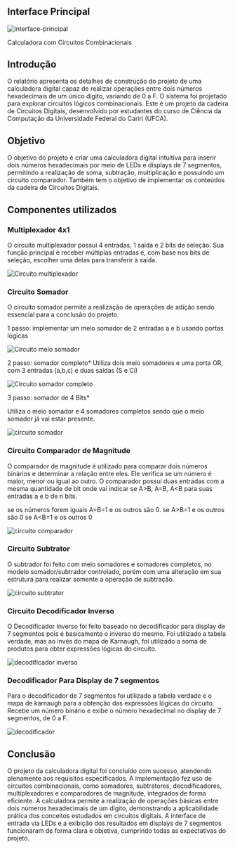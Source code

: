 # 


## Interface Principal
![interface-principal](interface-principal.gif)

Calculadora com Circuitos Combinacionais



## Introdução


O relatório apresenta os detalhes de construção do projeto de uma calculadora digital capaz de realizar operações entre dois números hexadecimais de um único dígito, variando de 0 a F. O sistema foi projetado para explorar circuitos lógicos combinacionais. Este é um projeto da cadeira de Circuitos Digitais, desenvolvido por estudantes do curso de Ciência da Computação da Universidade Federal do Cariri (UFCA).

## Objetivo

O objetivo do projeto é criar uma calculadora digital intuitiva para inserir dois números hexadecimais por meio de LEDs e displays de 7 segmentos, permitindo a realização de soma, subtração, multiplicação e possuindo um circuito comparador. Também tem o objetivo de implementar os conteúdos da cadeira de Circuitos Digitais.




## Componentes utilizados




### **Multiplexador 4x1**

O circuito multiplexador possui 4 entradas, 1 saída e 2 bits de seleção. Sua função principal é receber múltiplas entradas e, com base nos bits de seleção, escolher uma delas para transferir à saída.


![Circuito multiplexador](./multiplexador.gif)


### **Circuito Somador**

O circuito somador permite a realização de operações de adição sendo essencial para a conclusão do projeto.

1 passo: implementar um meio somador de 2 entradas a e b usando portas lógicas

![Circuito meio somador](./meio%20somador.gif)

2 passo: somador completo*
Utiliza dois meio somadores e uma porta OR, com 3 entradas (a,b,c) e duas saídas (S e Ci) 



![Circuito somador completo](./somador%20completo.gif)


3 passo: somador de 4 Bits*

Utiliza o meio somador e 4 somadores completos sendo que o meio somador já vai estar presente.

![circuito somador](Somador.gif)



### **Circuito Comparador de Magnitude**


O comparador de magnitude é utilizado para comparar dois números binários e determinar a relação entre eles. Ele verifica se um número é maior, menor ou igual ao outro. O comparador possui duas entradas com a mesma quantidade de bit onde vai indicar se A>B, A=B, A<B para suas entradas a e b de n bits.

se os números forem iguais A=B=1 e os outros são 0.
se A>B=1 e os outros são 0 
se A<B=1 e os outros 0


![circuito comparador](comparador.gif)


 ### **Circuito Subtrator**

O subtrador foi feito com meio somadores e somadores completos, no modelo somador/subtrador controlado, porém com uma alteração em sua estrutura para realizar somente a operação de subtração.

![circuito subtrator](subtrator.gif)

 
 ### **Circuito Decodificador Inverso**

O Decodificador Inverso foi feito baseado no decodificador para display de 7 segmentos pois é basicamente o inverso do mesmo. Foi utilizado a tabela verdade, mas ao invés do mapa de Karnaugh, foi utilizado a soma de produtos para obter expressões lógicas do circuito.

![decodificador inverso](./decodificador%20inverso.gif)


 ### **Decodificador Para Display de 7 segmentos**
 
 Para o decodificador de 7 segmentos foi utilizado a tabela verdade e o mapa de karnaugh para a obtenção das expressões lógicas do circuito. Recebe um número binário e exibe o número hexadecimal no display de 7 segmentos, de 0 a F.

![decodificador](decodificador.gif)

## Conclusão
O projeto da calculadora digital foi concluído com sucesso, atendendo plenamente aos requisitos especificados. A implementação fez uso de circuitos combinacionais, como somadores, subtratores, decodificadores, multiplexadores e comparadores de magnitude, integrados de forma eficiente. A calculadora permite a realização de operações básicas entre dois números hexadecimais de um dígito, demonstrando a aplicabilidade prática dos conceitos estudados em circuitos digitais. A interface de entrada via LEDs e a exibição dos resultados em displays de 7 segmentos funcionaram de forma clara e objetiva, cumprindo todas as expectativas do projeto.


























